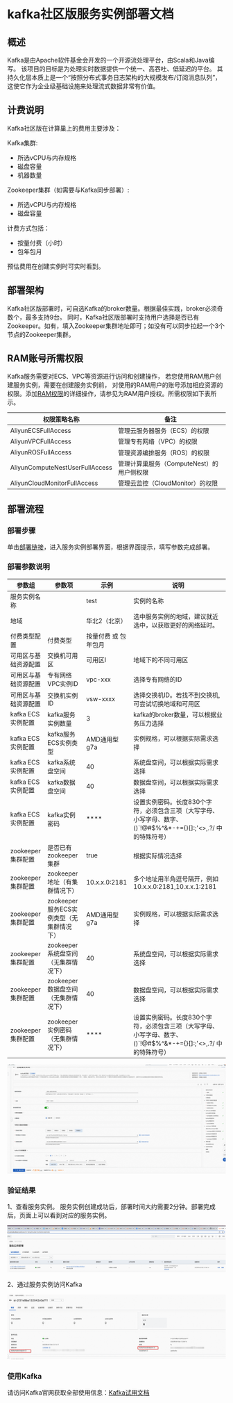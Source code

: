 # kafka社区版服务实例部署文档

## 概述


Kafka是由Apache软件基金会开发的一个开源流处理平台，由Scala和Java编写。
该项目的目标是为处理实时数据提供一个统一、高吞吐、低延迟的平台。
其持久化层本质上是一个“按照分布式事务日志架构的大规模发布/订阅消息队列”，这使它作为企业级基础设施来处理流式数据非常有价值。

## 计费说明

Kafka社区版在计算巢上的费用主要涉及：

Kafka集群:
- 所选vCPU与内存规格
- 磁盘容量
- 机器数量

Zookeeper集群（如需要与Kafka同步部署）:
- 所选vCPU与内存规格
- 磁盘容量

计费方式包括：
- 按量付费（小时）
- 包年包月

预估费用在创建实例时可实时看到。


## 部署架构

Kafka社区版部署时，可自选Kafka的broker数量。根据最佳实践，broker必须奇数个，最多支持9台。
同时，Kafka社区版部署时支持用户选择是否已有Zookeeper。如有，填入Zookeeper集群地址即可；如没有可以同步拉起一个3个节点的Zookeeper集群。

## RAM账号所需权限
Kafka服务需要对ECS、VPC等资源进行访问和创建操作，
若您使用RAM用户创建服务实例，需要在创建服务实例前，
对使用的RAM用户的账号添加相应资源的权限。添加[RAM权限](https://help.aliyun.com/document_detail/121945.html)的详细操作，请参见为RAM用户授权。所需权限如下表所示。

| 权限策略名称 | 备注               |
| --- |------------------|
| AliyunECSFullAccess | 管理云服务器服务（ECS）的权限 |
| AliyunVPCFullAccess | 管理专有网络（VPC）的权限   |
| AliyunROSFullAccess | 管理资源编排服务（ROS）的权限 |
| AliyunComputeNestUserFullAccess | 管理计算巢服务（ComputeNest）的用户侧权限|
| AliyunCloudMonitorFullAccess | 管理云监控（CloudMonitor）的权限|


## 部署流程

### 部署步骤
单击[部署链接](https://computenest.console.aliyun.com/user/cn-hangzhou/serviceInstanceCreate?ServiceId=service-8c341545f86c4f5492e1)，进入服务实例部署界面，根据界面提示，填写参数完成部署。
### 部署参数说明
| 参数组            | 参数项                 | 示例            | 说明                                                                    |
|----------------|---------------------|---------------|-----------------------------------------------------------------------|
| 服务实例名称         |                     | test          | 实例的名称                                                                 |
| 地域             |                     | 华北2（北京）       | 选中服务实例的地域，建议就近选中，以获取更好的网络延时。                                          |
| 付费类型配置         | 付费类型                | 按量付费 或 包年包月   |                                                                       |
| 可用区与基础资源配置     | 交换机可用区              | 可用区I          | 地域下的不同可用区                                                             |
| 可用区与基础资源配置     | 专有网络VPC实例ID         | vpc-xxx       | 选择专有网络的ID                                                             |
| 可用区与基础资源配置     | 交换机实例ID             | vsw-xxxx      | 选择交换机ID。若找不到交换机, 可尝试切换地域和可用区                                          |
| kafka ECS实例配置  | kafka服务实例数量         | 3             | kafka的broker数量，可以根据业务压力选择                                             |
| kafka ECS实例配置  | kafka服务ECS实例类型      | AMD通用型g7a     | 实例规格，可以根据实际需求选择                                                       |
| kafka ECS实例配置  | kafka系统盘空间          | 40            | 系统盘空间，可以根据实际需求选择                                                      |
| kafka ECS实例配置  | kafka数据盘空间          | 40            | 数据盘空间，可以根据实际需求选择                                                      |
| kafka ECS实例配置  | kafka实例密码           | ****          | 设置实例密码。长度830个字符，必须包含三项（大写字母、小写字母、数字、()`!@#$%^&*-+={}[]:;'<>,.?/ 中的特殊符号） |
| zookeeper 集群配置  | 是否已有zookeeper集群     | true          | 根据实际情况选择                                                              |
| zookeeper 集群配置  | zookeeper地址（有集群情况下） | 10.x.x.0:2181 | 多个地址用半角逗号隔开，例如 10.x.x.0:2181,10.x.x.1:2181                            |
| zookeeper 集群配置  | zookeeper服务ECS实例类型（无集群情况下） | AMD通用型g7a     | 实例规格，可以根据实际需求选择                               |
| zookeeper 集群配置  | zookeeper系统盘空间（无集群情况下）   | 40            | 系统盘空间，可以根据实际需求选择                              |
| zookeeper 集群配置  | zookeeper数据盘空间（无集群情况下）   | 40            | 数据盘空间，可以根据实际需求选择   |
| zookeeper 集群配置  | zookeeper实例密码（无集群情况下）    | ****  | 设置实例密码。长度830个字符，必须包含三项（大写字母、小写字母、数字、()`!@#$%^&*-+={}[]:;'<>,.?/ 中的特殊符号）  |

![1.png](1.png)

### 验证结果
1、查看服务实例。 服务实例创建成功后，部署时间大约需要2分钟。部署完成后，页面上可以看到对应的服务实例。

![2.png](2.png)

2、通过服务实例访问Kafka

![3.png](3.png)

### 使用Kafka

请访问Kafka官网获取全部使用信息：[Kafka试用文档](https://kafka.apachecn.org/quickstart.html)
